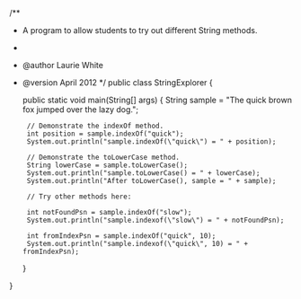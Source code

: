 /**
 * A program to allow students to try out different String methods.
 * 
 * @author Laurie White
 * @version April 2012
 */
public class StringExplorer {

	public static void main(String[] args) {
		String sample = "The quick brown fox jumped over the lazy dog.";

		// Demonstrate the indexOf method.
		int position = sample.indexOf("quick");
		System.out.println("sample.indexOf(\"quick\") = " + position);

		// Demonstrate the toLowerCase method.
		String lowerCase = sample.toLowerCase();
		System.out.println("sample.toLowerCase() = " + lowerCase);
		System.out.println("After toLowerCase(), sample = " + sample);

		// Try other methods here:

		int notFoundPsn = sample.indexOf("slow");
		System.out.println("sample.indexof(\"slow\") = " + notFoundPsn);
		
		int fromIndexPsn = sample.indexOf("quick", 10);
		System.out.println("sample.indexof(\"quick\", 10) = " + fromIndexPsn);
	}

}

